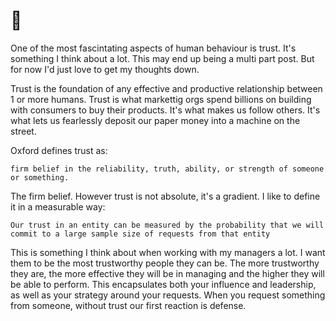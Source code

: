 # 🤝

One of the most fascintating aspects of human behaviour is trust. It's something I think about a lot. 
This may end up being a multi part post. But for now I'd just love to get my thoughts down.

Trust is the foundation of any effective and productive relationship between 1 or more humans. Trust is what markettig orgs spend billions on building with consumers to buy their products. 
It's what makes us follow others. It's what lets us fearlessly deposit our paper money into a machine on the street.


Oxford defines trust as:
```
firm belief in the reliability, truth, ability, or strength of someone or something.
```

The firm belief. However trust is not absolute, it's a gradient. I like to define it in a measurable way:

```
Our trust in an entity can be measured by the probability that we will commit to a large sample size of requests from that entity
```

This is something I think about when working with my managers a lot. I want them to be the most trustworthy people they can be. The more trustworthy they are, the more effective they will be in managing and the higher they will be able to perform. This encapsulates both your influence and leadership, as well as your strategy around your requests. When you request something from someone, without trust our first reaction is defense. 
